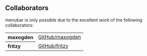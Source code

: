 ## Collaborators

menubar is only possible due to the excellent work of the following collaborators:

<table><tbody><tr><th align="left">maxogden</th><td><a href="https://github.com/maxogden">GitHub/maxogden</a></td></tr>
<tr><th align="left">fritzy</th><td><a href="https://github.com/fritzy">GitHub/fritzy</a></td></tr>
</tbody></table>
